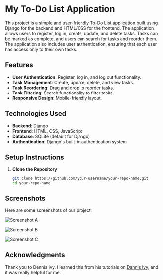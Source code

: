 # My To-Do List Application

This project is a simple and user-friendly To-Do List application built using Django for the backend and HTML/CSS for the frontend. The application allows users to register, log in, create, update, and delete tasks. Tasks can be marked as complete, and users can search for tasks and reorder them. The application also includes user authentication, ensuring that each user has access only to their own tasks.

## Features

- **User Authentication**: Register, log in, and log out functionality.
- **Task Management**: Create, update, delete, and view tasks.
- **Task Reordering**: Drag and drop to reorder tasks.
- **Task Filtering**: Search functionality to filter tasks.
- **Responsive Design**: Mobile-friendly layout.

## Technologies Used

- **Backend**: Django
- **Frontend**: HTML, CSS, JavaScript
- **Database**: SQLite (default for Django)
- **Authentication**: Django's built-in authentication system

## Setup Instructions

1. **Clone the Repository**
   ```bash
   git clone https://github.com/your-username/your-repo-name.git
   cd your-repo-name

## Screenshots

Here are some screenshots of our project:

![Screenshot A](base/images/a.png)

![Screenshot B](base/images/b.png)

![Screenshot C](base/images/c.png)

## Acknowledgments
Thank you to Dennis Ivy. I learned this from his tutorials on [Dannis Ivy](https://www.youtube.com/@DennisIvy), and it was really helpful for me.
